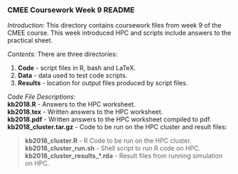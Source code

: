 ### CMEE Coursework Week 9 README  

*Introduction:* This directory contains coursework files from week 9 of the CMEE course. This week introduced HPC and scripts include answers to the practical sheet.  
  
*Contents:* There are three directories:  
1. **Code** - script files in R, bash and LaTeX.  
2. **Data** - data used to test code scripts.  
3. **Results** - location for output files produced by script files.  
   
*Code File Descriptions:*  
**kb2018.R** - Answers to the HPC worksheet.  
**kb2018.tex** - Written answers to the HPC worksheet.  
**kb2018.pdf** - Written answers to the HPC worksheet compiled to pdf.  
**kb2018_cluster.tar.gz** - Code to be run on the HPC cluster and result files:  
>**kb2018_cluster.R** - R Code to be run on the HPC cluster.  
>**kb2018_cluster_run.sh** - Shell script to run R code on HPC.  
>**kb2018_cluster_results_*.rda** - Result files from running simulation on HPC.  